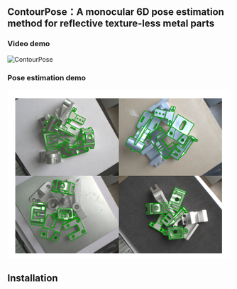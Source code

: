 ## ContourPose：A monocular 6D pose estimation method for reflective texture-less metal parts

### **Video demo**

![ContourPose](figure/ContourPose.gif)

### **Pose estimation demo**

![pose demo](figure/pose_demo.png)

 

## Installation


